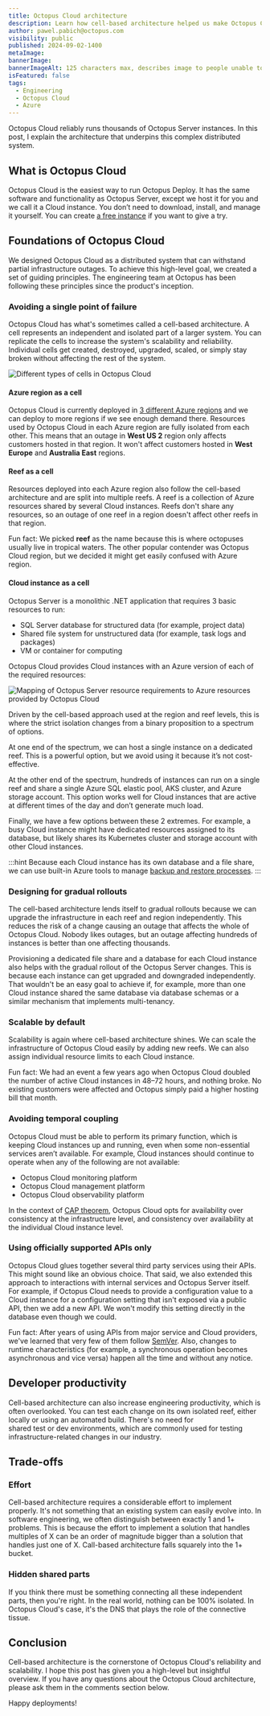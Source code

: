 ```yaml
---
title: Octopus Cloud architecture
description: Learn how cell-based architecture helped us make Octopus Cloud reliable and scalable.
author: pawel.pabich@octopus.com
visibility: public
published: 2024-09-02-1400
metaImage: 
bannerImage: 
bannerImageAlt: 125 characters max, describes image to people unable to see it.
isFeatured: false
tags: 
  - Engineering
  - Octopus Cloud
  - Azure
---
```


Octopus Cloud reliably runs thousands of Octopus Server instances. In this post, I explain the architecture that underpins this complex distributed system.

## What is Octopus Cloud

Octopus Cloud is the easiest way to run Octopus Deploy. It has the same software and functionality as Octopus Server, except we host it for you and we call it a Cloud instance. You don’t need to download, install, and manage it yourself. You can create [a free instance](https://octopus.com/start) if you want to give a try.

## Foundations of Octopus Cloud

We designed Octopus Cloud as a distributed system that can withstand partial infrastructure outages. To achieve this high-level goal, we created a set of guiding principles. The engineering team at Octopus has been following these principles since the product's inception.

### Avoiding a single point of failure

Octopus Cloud has what's sometimes called a cell-based architecture. A cell represents an independent and isolated part of a larger system. You can replicate the cells to increase the system's scalability and reliability. Individual cells get created, destroyed, upgraded, scaled, or simply stay broken without affecting the rest of the system.

![Different types of cells in Octopus Cloud](cells.png)

#### Azure region as a cell

Octopus Cloud is currently deployed in [3 different Azure regions](https://octopus.com/docs/octopus-cloud#octopus-cloud-hosting-locations) and we can deploy to more regions if we see enough demand there. Resources used by Octopus Cloud in each Azure region are fully isolated from each other. This means that an outage in **West US 2** region only affects customers hosted in that region. It won't affect customers hosted in **West Europe** and **Australia East** regions.

#### Reef as a cell

Resources deployed into each Azure region also follow the cell-based architecture and are split into multiple reefs. A reef is a collection of Azure resources shared by several Cloud instances. Reefs don't share any resources, so an outage of one reef in a region doesn't affect other reefs in that region.  

Fun fact: We picked **reef** as the name because this is where octopuses usually live in tropical waters. The other popular contender was Octopus Cloud region, but we decided it might get easily confused with Azure region.

#### Cloud instance as a cell

Octopus Server is a monolithic .NET application that requires 3 basic resources to run:

- SQL Server database for structured data (for example, project data)
- Shared file system for unstructured data (for example, task logs and packages)
- VM or container for computing

Octopus Cloud provides Cloud instances with an Azure version of each of the required resources:

![Mapping of Octopus Server resource requirements to Azure resources provided by Octopus Cloud](resources.png)

Driven by the cell-based approach used at the region and reef levels, this is where the strict isolation changes from a binary proposition to a spectrum of options. 

At one end of the spectrum, we can host a single instance on a dedicated reef. This is a powerful option, but we avoid using it because it’s not cost-effective.

At the other end of the spectrum, hundreds of instances can run on a single reef and share a single Azure SQL elastic pool, AKS cluster, and Azure storage account. This option works well for Cloud instances that are active at different times of the day and don’t generate much load.

Finally, we have a few options between these 2 extremes. For example, a busy Cloud instance might have dedicated resources assigned to its database, but likely shares its Kubernetes cluster and storage account with other Cloud instances.

:::hint
Because each Cloud instance has its own database and a file share, we can use built-in Azure tools to manage [backup and restore processes](https://octopus.com/docs/octopus-cloud/disaster-recovery).
:::

### Designing for gradual rollouts

The cell-based architecture lends itself to gradual rollouts because we can upgrade the infrastructure in each reef and region independently. This reduces the risk of a change causing an outage that affects the whole of Octopus Cloud. Nobody likes outages, but an outage affecting hundreds of instances is better than one affecting thousands. 

Provisioning a dedicated file share and a database for each Cloud instance also helps with the gradual rollout of the Octopus Server changes. This is because each instance can get upgraded and downgraded independently. That wouldn't be an easy goal to achieve if, for example, more than one Cloud instance shared the same database via database schemas or a similar mechanism that implements multi-tenancy.

### Scalable by default

Scalability is again where cell-based architecture shines. We can scale the infrastructure of Octopus Cloud easily by adding new reefs. We can also assign individual resource limits to each Cloud instance.

Fun fact: We had an event a few years ago when Octopus Cloud doubled the number of active Cloud instances in 48–72 hours, and nothing broke. No existing customers were affected and Octopus simply paid a higher hosting bill that month. 

### Avoiding temporal coupling

Octopus Cloud must be able to perform its primary function, which is keeping Cloud instances up and running, even when some non-essential services aren’t available. For example, Cloud instances should continue to operate when any of the following are not available:

- Octopus Cloud monitoring platform 
- Octopus Cloud management platform 
- Octopus Cloud observability platform 

In the context of [CAP theorem](https://en.wikipedia.org/wiki/CAP_theorem), Octopus Cloud opts for availability over consistency at the infrastructure level, and consistency over availability at the individual Cloud instance level.

### Using officially supported APIs only

Octopus Cloud glues together several third party services using their APIs. This might sound like an obvious choice. That said, we also extended this approach to interactions with internal services and Octopus Server itself. For example, if Octopus Cloud needs to provide a configuration value to a Cloud instance for a configuration setting that isn't exposed via a public API, then we add a new API. We won't modify this setting directly in the database even though we could.

Fun fact: After years of using APIs from major service and Cloud providers, we've learned that very few of them follow [SemVer](https://semver.org/). Also, changes to runtime characteristics (for example, a synchronous operation becomes asynchronous and vice versa) happen all the time and without any notice.

## Developer productivity

Cell-based architecture can also increase engineering productivity, which is often overlooked. You can test each change on its own isolated reef, either locally or using an automated build. There's no need for shared test or dev environments, which are commonly used for testing infrastructure-related changes in our industry.

## Trade-offs 

### Effort

Cell-based architecture requires a considerable effort to implement properly. It's not something that an existing system can easily evolve into. In software engineering, we often distinguish between exactly 1 and 1+ problems. This is because the effort to implement a solution that handles multiples of X can be an order of magnitude bigger than a solution that handles just one of X. Call-based architecture falls squarely into the 1+ bucket. 

### Hidden shared parts

If you think there must be something connecting all these independent parts, then you're right. In the real world, nothing can be 100% isolated. In Octopus Cloud's case, it's the DNS that plays the role of the connective tissue.

## Conclusion

Cell-based architecture is the cornerstone of Octopus Cloud's reliability and scalability. I hope this post has given you a high-level but insightful overview. If you have any questions about the Octopus Cloud architecture, please ask them in the comments section below.

Happy deployments!